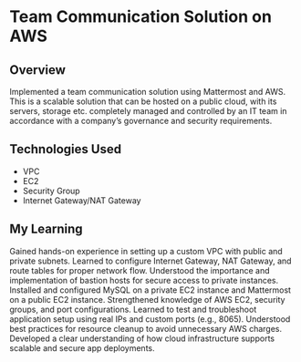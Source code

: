 # Team Communication Solution on AWS

## Overview
Implemented a team communication solution using Mattermost and AWS. This is a scalable solution that can be hosted on a public cloud, with its servers, storage etc. 
completely managed and controlled by an IT team in accordance with a company’s governance and security requirements.

## Technologies Used
- VPC
- EC2
- Security Group
- Internet Gateway/NAT Gateway

## My Learning
Gained hands-on experience in setting up a custom VPC with public and private subnets. Learned to configure Internet Gateway, NAT Gateway, and route tables for proper network flow. 
Understood the importance and implementation of bastion hosts for secure access to private instances. 
Installed and configured MySQL on a private EC2 instance and Mattermost on a public EC2 instance. 
Strengthened knowledge of AWS EC2, security groups, and port configurations. 
Learned to test and troubleshoot application setup using real IPs and custom ports (e.g., 8065). Understood best practices for resource cleanup to avoid unnecessary AWS charges. 
Developed a clear understanding of how cloud infrastructure supports scalable and secure app deployments.
